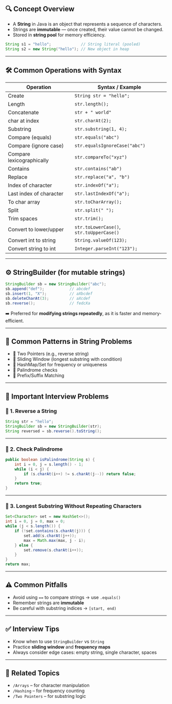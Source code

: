 ## 🔍 Concept Overview
- A **String** in Java is an object that represents a sequence of characters.
- Strings are **immutable** — once created, their value cannot be changed.
- Stored in **string pool** for memory efficiency.

```java
String s1 = "hello";             // String literal (pooled)
String s2 = new String("hello"); // New object in heap
```

---

## 🛠️ Common Operations with Syntax

| Operation                | Syntax / Example                            |
|--------------------------|---------------------------------------------|
| Create                   | `String str = "hello";`                     |
| Length                   | `str.length();`                             |
| Concatenate              | `str + " world"`                            |
| char at index            | `str.charAt(2);`                            |
| Substring                | `str.substring(1, 4);`                      |
| Compare (equals)         | `str.equals("abc")`                         |
| Compare (ignore case)    | `str.equalsIgnoreCase("abc")`              |
| Compare lexicographically| `str.compareTo("xyz")`                     |
| Contains                 | `str.contains("ab")`                        |
| Replace                  | `str.replace("a", "b")`                     |
| Index of character       | `str.indexOf("a");`                         |
| Last index of character  | `str.lastIndexOf("a");`                     |
| To char array            | `str.toCharArray();`                        |
| Split                    | `str.split(" ");`                           |
| Trim spaces              | `str.trim();`                               |
| Convert to lower/upper   | `str.toLowerCase()`, `str.toUpperCase()`    |
| Convert int to string    | `String.valueOf(123);`                      |
| Convert string to int    | `Integer.parseInt("123");`                 |

---

## ⚙️ StringBuilder (for mutable strings)

```java
StringBuilder sb = new StringBuilder("abc");
sb.append("def");           // abcdef
sb.insert(1, "X");          // aXbcdef
sb.deleteCharAt(3);         // aXcdef
sb.reverse();               // fedcXa
```

➡️ Preferred for **modifying strings repeatedly**, as it is faster and memory-efficient.

---

## 🔁 Common Patterns in String Problems
- 🔹 Two Pointers (e.g., reverse string)
- 🔹 Sliding Window (longest substring with condition)
- 🔹 HashMap/Set for frequency or uniqueness
- 🔹 Palindrome checks
- 🔹 Prefix/Suffix Matching

---

## 🚀 Important Interview Problems

### 🔸 1. Reverse a String
```java
String str = "hello";
StringBuilder sb = new StringBuilder(str);
String reversed = sb.reverse().toString();
```

---

### 🔸 2. Check Palindrome
```java
public boolean isPalindrome(String s) {
    int i = 0, j = s.length() - 1;
    while (i < j) {
        if (s.charAt(i++) != s.charAt(j--)) return false;
    }
    return true;
}
```

---

### 🔸 3. Longest Substring Without Repeating Characters
```java
Set<Character> set = new HashSet<>();
int i = 0, j = 0, max = 0;
while (j < s.length()) {
    if (!set.contains(s.charAt(j))) {
        set.add(s.charAt(j++));
        max = Math.max(max, j - i);
    } else {
        set.remove(s.charAt(i++));
    }
}
return max;
```

---

## ⚠️ Common Pitfalls
- Avoid using `==` to compare strings → use `.equals()`
- Remember strings are **immutable**
- Be careful with substring indices → `[start, end)`

---

## ✅ Interview Tips
- Know when to use `StringBuilder` vs `String`
- Practice **sliding window** and **frequency maps**
- Always consider edge cases: empty string, single character, spaces

---

## 🔗 Related Topics
- `/Arrays` – for character manipulation
- `/Hashing` – for frequency counting
- `/Two Pointers` – for substring logic

